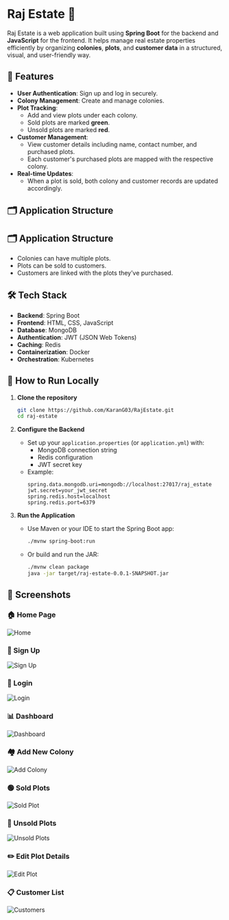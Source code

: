 # Raj Estate 🏡

Raj Estate is a web application built using **Spring Boot** for the backend and **JavaScript** for the frontend. It helps manage real estate properties efficiently by organizing **colonies**, **plots**, and **customer data** in a structured, visual, and user-friendly way.

## 🔑 Features

- **User Authentication**: Sign up and log in securely.
- **Colony Management**: Create and manage colonies.
- **Plot Tracking**:
  - Add and view plots under each colony.
  - Sold plots are marked **green**.
  - Unsold plots are marked **red**.
- **Customer Management**:
  - View customer details including name, contact number, and purchased plots.
  - Each customer's purchased plots are mapped with the respective colony.
- **Real-time Updates**:
  - When a plot is sold, both colony and customer records are updated accordingly.

## 🗂️ Application Structure
## 🗂️ Application Structure

- Colonies can have multiple plots.
- Plots can be sold to customers.
- Customers are linked with the plots they’ve purchased.

## 🛠 Tech Stack

- **Backend**: Spring Boot
- **Frontend**: HTML, CSS, JavaScript
- **Database**: MongoDB
- **Authentication**: JWT (JSON Web Tokens)
- **Caching**: Redis
- **Containerization**: Docker
- **Orchestration**: Kubernetes

## 🚀 How to Run Locally

1. **Clone the repository**
   ```bash
   git clone https://github.com/KaranG03/RajEstate.git
   cd raj-estate

2. **Configure the Backend**
   - Set up your `application.properties` (or `application.yml`) with:
     - MongoDB connection string
     - Redis configuration
     - JWT secret key
   - Example:
     ```properties
     spring.data.mongodb.uri=mongodb://localhost:27017/raj_estate
     jwt.secret=your_jwt_secret
     spring.redis.host=localhost
     spring.redis.port=6379
     ```

3. **Run the Application**
   - Use Maven or your IDE to start the Spring Boot app:
     ```bash
     ./mvnw spring-boot:run
     ```
   - Or build and run the JAR:
     ```bash
     ./mvnw clean package
     java -jar target/raj-estate-0.0.1-SNAPSHOT.jar
     ```

## 📸 Screenshots

### 🏠 Home Page
![Home](https://private-user-images.githubusercontent.com/137709248/456141976-a946d16c-e738-4cf8-a57a-4d29be859e40.png?jwt=eyJ0eXAiOiJKV1QiLCJhbGciOiJIUzI1NiJ9.eyJpc3MiOiJnaXRodWIuY29tIiwiYXVkIjoicmF3LmdpdGh1YnVzZXJjb250ZW50LmNvbSIsImtleSI6ImtleTUiLCJleHAiOjE3NjExMTQ0ODUsIm5iZiI6MTc2MTExNDE4NSwicGF0aCI6Ii8xMzc3MDkyNDgvNDU2MTQxOTc2LWE5NDZkMTZjLWU3MzgtNGNmOC1hNTdhLTRkMjliZTg1OWU0MC5wbmc_WC1BbXotQWxnb3JpdGhtPUFXUzQtSE1BQy1TSEEyNTYmWC1BbXotQ3JlZGVudGlhbD1BS0lBVkNPRFlMU0E1M1BRSzRaQSUyRjIwMjUxMDIyJTJGdXMtZWFzdC0xJTJGczMlMkZhd3M0X3JlcXVlc3QmWC1BbXotRGF0ZT0yMDI1MTAyMlQwNjIzMDVaJlgtQW16LUV4cGlyZXM9MzAwJlgtQW16LVNpZ25hdHVyZT1kNDM5NDFmNWY2ZjE0ZDFlMTMxYTZiNTQ5MzY0MDYyNTVmMjRlYmY0ODkxMzJlODBiYTg1NTJmODkxMjFjNzkwJlgtQW16LVNpZ25lZEhlYWRlcnM9aG9zdCJ9.mvkt7b2ih4IR3ARMo8AqtZ5XvDBdubtoRvSoLVOB5E4)

### 🔐 Sign Up
![Sign Up](https://private-user-images.githubusercontent.com/137709248/456141975-8a71a497-8917-4d4f-bf7c-4b0d00198e67.png?jwt=eyJhbGciOiJIUzI1NiIsInR5cCI6IkpXVCJ9.eyJpc3MiOiJnaXRodWIuY29tIiwiYXVkIjoicmF3LmdpdGh1YnVzZXJjb250ZW50LmNvbSIsImtleSI6ImtleTUiLCJleHAiOjE3NTAxODM0ODAsIm5iZiI6MTc1MDE4MzE4MCwicGF0aCI6Ii8xMzc3MDkyNDgvNDU2MTQxOTc1LThhNzFhNDk3LTg5MTctNGQ0Zi1iZjdjLTRiMGQwMDE5OGU2Ny5wbmc_WC1BbXotQWxnb3JpdGhtPUFXUzQtSE1BQy1TSEEyNTYmWC1BbXotQ3JlZGVudGlhbD1BS0lBVkNPRFlMU0E1M1BRSzRaQSUyRjIwMjUwNjE3JTJGdXMtZWFzdC0xJTJGczMlMkZhd3M0X3JlcXVlc3QmWC1BbXotRGF0ZT0yMDI1MDYxN1QxNzU5NDBaJlgtQW16LUV4cGlyZXM9MzAwJlgtQW16LVNpZ25hdHVyZT1hOGNhNTY1ODgyZWVjMTRkYjM2OWE5MGY5YTE0YjU1M2ExMzNkOGVmMTMxODk5YWI0YjI1MGNhMWI1NDJmOGJhJlgtQW16LVNpZ25lZEhlYWRlcnM9aG9zdCJ9.H7dmB7CJkNiTkP9jGVdsXQoWGsEOrrQU3dAPLJcKdyw)

### 🔑 Login
![Login](https://private-user-images.githubusercontent.com/137709248/456142306-ea1996e3-ac80-4631-bb74-81ae0e83015b.png?jwt=eyJhbGciOiJIUzI1NiIsInR5cCI6IkpXVCJ9.eyJpc3MiOiJnaXRodWIuY29tIiwiYXVkIjoicmF3LmdpdGh1YnVzZXJjb250ZW50LmNvbSIsImtleSI6ImtleTUiLCJleHAiOjE3NTAxODM0ODAsIm5iZiI6MTc1MDE4MzE4MCwicGF0aCI6Ii8xMzc3MDkyNDgvNDU2MTQyMzA2LWVhMTk5NmUzLWFjODAtNDYzMS1iYjc0LTgxYWUwZTgzMDE1Yi5wbmc_WC1BbXotQWxnb3JpdGhtPUFXUzQtSE1BQy1TSEEyNTYmWC1BbXotQ3JlZGVudGlhbD1BS0lBVkNPRFlMU0E1M1BRSzRaQSUyRjIwMjUwNjE3JTJGdXMtZWFzdC0xJTJGczMlMkZhd3M0X3JlcXVlc3QmWC1BbXotRGF0ZT0yMDI1MDYxN1QxNzU5NDBaJlgtQW16LUV4cGlyZXM9MzAwJlgtQW16LVNpZ25hdHVyZT00ZWFhMDRhMmYyNzMyODNhMGVkYTBmZDQ2NTlhZjNkOGRmMzk3YzNjMGQ4NDdiN2Q4NWQxNTllY2RjYjExNTY1JlgtQW16LVNpZ25lZEhlYWRlcnM9aG9zdCJ9.nHC8X6PTNhwq3MoKPePmtIDAx6zGZObmkRb4MbB7FkA)

### 📊 Dashboard
![Dashboard](https://private-user-images.githubusercontent.com/137709248/456142307-ef4c018d-dea6-4f14-af41-a8cf9d5af736.png?jwt=eyJhbGciOiJIUzI1NiIsInR5cCI6IkpXVCJ9.eyJpc3MiOiJnaXRodWIuY29tIiwiYXVkIjoicmF3LmdpdGh1YnVzZXJjb250ZW50LmNvbSIsImtleSI6ImtleTUiLCJleHAiOjE3NTAxODM0ODAsIm5iZiI6MTc1MDE4MzE4MCwicGF0aCI6Ii8xMzc3MDkyNDgvNDU2MTQyMzA3LWVmNGMwMThkLWRlYTYtNGYxNC1hZjQxLWE4Y2Y5ZDVhZjczNi5wbmc_WC1BbXotQWxnb3JpdGhtPUFXUzQtSE1BQy1TSEEyNTYmWC1BbXotQ3JlZGVudGlhbD1BS0lBVkNPRFlMU0E1M1BRSzRaQSUyRjIwMjUwNjE3JTJGdXMtZWFzdC0xJTJGczMlMkZhd3M0X3JlcXVlc3QmWC1BbXotRGF0ZT0yMDI1MDYxN1QxNzU5NDBaJlgtQW16LUV4cGlyZXM9MzAwJlgtQW16LVNpZ25hdHVyZT02ZTk0YTdmMmQ4NWFjMWNhYjI1ZWQwMWMxYzdkZDYxOTUyNzMwYmY5YzcwMTk3NjlhYzAxZmNiNmJmMjg2YzM1JlgtQW16LVNpZ25lZEhlYWRlcnM9aG9zdCJ9.rlvKWke-q1NaD9nAP1esb60vQ7iT5McFb45LvXEcrDk)

### 🏘️ Add New Colony
![Add Colony](https://private-user-images.githubusercontent.com/137709248/456142304-546f6ce2-f7b1-4e52-9c56-dba892bb97fa.png?jwt=eyJhbGciOiJIUzI1NiIsInR5cCI6IkpXVCJ9.eyJpc3MiOiJnaXRodWIuY29tIiwiYXVkIjoicmF3LmdpdGh1YnVzZXJjb250ZW50LmNvbSIsImtleSI6ImtleTUiLCJleHAiOjE3NTAxODM0ODAsIm5iZiI6MTc1MDE4MzE4MCwicGF0aCI6Ii8xMzc3MDkyNDgvNDU2MTQyMzA0LTU0NmY2Y2UyLWY3YjEtNGU1Mi05YzU2LWRiYTg5MmJiOTdmYS5wbmc_WC1BbXotQWxnb3JpdGhtPUFXUzQtSE1BQy1TSEEyNTYmWC1BbXotQ3JlZGVudGlhbD1BS0lBVkNPRFlMU0E1M1BRSzRaQSUyRjIwMjUwNjE3JTJGdXMtZWFzdC0xJTJGczMlMkZhd3M0X3JlcXVlc3QmWC1BbXotRGF0ZT0yMDI1MDYxN1QxNzU5NDBaJlgtQW16LUV4cGlyZXM9MzAwJlgtQW16LVNpZ25hdHVyZT1lMDNlYjk2YmYyZGJjZTYyODBhZjNmZjlmNjJkYzhhMmE3OGEzY2JkZTg1NzUwMzgwNzZmYTNjNzAxMzVjYWRhJlgtQW16LVNpZ25lZEhlYWRlcnM9aG9zdCJ9.wY7VUE9S3Tu40tCO6-IyP0-TXPKtXTc0PNX0A0cnikI)

### 🟢 Sold Plots
![Sold Plot](https://private-user-images.githubusercontent.com/137709248/456142310-0a9bea78-288c-4f2b-a323-061d6cfdeff7.png?jwt=eyJhbGciOiJIUzI1NiIsInR5cCI6IkpXVCJ9.eyJpc3MiOiJnaXRodWIuY29tIiwiYXVkIjoicmF3LmdpdGh1YnVzZXJjb250ZW50LmNvbSIsImtleSI6ImtleTUiLCJleHAiOjE3NTAxODM0ODAsIm5iZiI6MTc1MDE4MzE4MCwicGF0aCI6Ii8xMzc3MDkyNDgvNDU2MTQyMzEwLTBhOWJlYTc4LTI4OGMtNGYyYi1hMzIzLTA2MWQ2Y2ZkZWZmNy5wbmc_WC1BbXotQWxnb3JpdGhtPUFXUzQtSE1BQy1TSEEyNTYmWC1BbXotQ3JlZGVudGlhbD1BS0lBVkNPRFlMU0E1M1BRSzRaQSUyRjIwMjUwNjE3JTJGdXMtZWFzdC0xJTJGczMlMkZhd3M0X3JlcXVlc3QmWC1BbXotRGF0ZT0yMDI1MDYxN1QxNzU5NDBaJlgtQW16LUV4cGlyZXM9MzAwJlgtQW16LVNpZ25hdHVyZT0zY2QyZDhmODAzNTE3MWE3OTdiYjA1ZDdhYTNkMmQ4NTUyZGQ2NWQyMWJlMzBlNzJlMGQ2YTQzM2EwNmVmZTY1JlgtQW16LVNpZ25lZEhlYWRlcnM9aG9zdCJ9.Mp0L3tSkzuk2tfNAQYPCw_Ok7b0qyka9-bOTuRJtxhU
)

### 🔴 Unsold Plots
![Unsold Plots]([https://private-user-images.githubusercontent.com/137709248/456142305-201dc677-1e4d-4b3d-8e0b-b1847474da4c.png](https://private-user-images.githubusercontent.com/137709248/456142305-201dc677-1e4d-4b3d-8e0b-b1847474da4c.png?jwt=eyJhbGciOiJIUzI1NiIsInR5cCI6IkpXVCJ9.eyJpc3MiOiJnaXRodWIuY29tIiwiYXVkIjoicmF3LmdpdGh1YnVzZXJjb250ZW50LmNvbSIsImtleSI6ImtleTUiLCJleHAiOjE3NTAxODM0ODAsIm5iZiI6MTc1MDE4MzE4MCwicGF0aCI6Ii8xMzc3MDkyNDgvNDU2MTQyMzA1LTIwMWRjNjc3LTFlNGQtNGIzZC04ZTBiLWIxODQ3NDc0ZGE0Yy5wbmc_WC1BbXotQWxnb3JpdGhtPUFXUzQtSE1BQy1TSEEyNTYmWC1BbXotQ3JlZGVudGlhbD1BS0lBVkNPRFlMU0E1M1BRSzRaQSUyRjIwMjUwNjE3JTJGdXMtZWFzdC0xJTJGczMlMkZhd3M0X3JlcXVlc3QmWC1BbXotRGF0ZT0yMDI1MDYxN1QxNzU5NDBaJlgtQW16LUV4cGlyZXM9MzAwJlgtQW16LVNpZ25hdHVyZT1hNjM4NzYwNzM5NTgzNWU2NWE4ZGNmNzljNWQwNjcwYjNkNDA0MGVmMGUzZGVlZTFmODY0YjNlYjIxOTRkYmJiJlgtQW16LVNpZ25lZEhlYWRlcnM9aG9zdCJ9.CZQWFBmuygXkMNfsI25XWmVzHHc8Ixqz0MibEWDuVUk))

### ✏️ Edit Plot Details
![Edit Plot](https://private-user-images.githubusercontent.com/137709248/456142308-bb1aa6c8-4d30-4efa-b661-26dfe6866f4e.png?jwt=eyJhbGciOiJIUzI1NiIsInR5cCI6IkpXVCJ9.eyJpc3MiOiJnaXRodWIuY29tIiwiYXVkIjoicmF3LmdpdGh1YnVzZXJjb250ZW50LmNvbSIsImtleSI6ImtleTUiLCJleHAiOjE3NTAxODM0ODAsIm5iZiI6MTc1MDE4MzE4MCwicGF0aCI6Ii8xMzc3MDkyNDgvNDU2MTQyMzA4LWJiMWFhNmM4LTRkMzAtNGVmYS1iNjYxLTI2ZGZlNjg2NmY0ZS5wbmc_WC1BbXotQWxnb3JpdGhtPUFXUzQtSE1BQy1TSEEyNTYmWC1BbXotQ3JlZGVudGlhbD1BS0lBVkNPRFlMU0E1M1BRSzRaQSUyRjIwMjUwNjE3JTJGdXMtZWFzdC0xJTJGczMlMkZhd3M0X3JlcXVlc3QmWC1BbXotRGF0ZT0yMDI1MDYxN1QxNzU5NDBaJlgtQW16LUV4cGlyZXM9MzAwJlgtQW16LVNpZ25hdHVyZT05ZmNiYzU4MTMzNzViYjcyM2Q2YzI4NmI0NWE0NWU2NWJlMDBiNTY2OTI1YTQ4MTVlNzUyYjg3YTQ4OWFmYThkJlgtQW16LVNpZ25lZEhlYWRlcnM9aG9zdCJ9.Xt4uu5tmSAYoKLZnylITGCV9U220FDQZxvmViHPo038)

### 📋 Customer List
![Customers](https://private-user-images.githubusercontent.com/137709248/456142309-dd7fc032-eab5-4722-a2fb-a94999993616.png?jwt=eyJhbGciOiJIUzI1NiIsInR5cCI6IkpXVCJ9.eyJpc3MiOiJnaXRodWIuY29tIiwiYXVkIjoicmF3LmdpdGh1YnVzZXJjb250ZW50LmNvbSIsImtleSI6ImtleTUiLCJleHAiOjE3NTAxODM0ODAsIm5iZiI6MTc1MDE4MzE4MCwicGF0aCI6Ii8xMzc3MDkyNDgvNDU2MTQyMzA5LWRkN2ZjMDMyLWVhYjUtNDcyMi1hMmZiLWE5NDk5OTk5MzYxNi5wbmc_WC1BbXotQWxnb3JpdGhtPUFXUzQtSE1BQy1TSEEyNTYmWC1BbXotQ3JlZGVudGlhbD1BS0lBVkNPRFlMU0E1M1BRSzRaQSUyRjIwMjUwNjE3JTJGdXMtZWFzdC0xJTJGczMlMkZhd3M0X3JlcXVlc3QmWC1BbXotRGF0ZT0yMDI1MDYxN1QxNzU5NDBaJlgtQW16LUV4cGlyZXM9MzAwJlgtQW16LVNpZ25hdHVyZT0xNTcwNzQ3ODQxNjI2MmQ2ZTUzZTM5NjNiZGZlODQzYTZmYmZlYTU0MDg1NWYxMzMyNjE1NDViYmIyOGI4ZDJkJlgtQW16LVNpZ25lZEhlYWRlcnM9aG9zdCJ9.1rynkc1ZeEytZwT799TqQO85XSPOGUmeOqI1r0kH2Kc)


